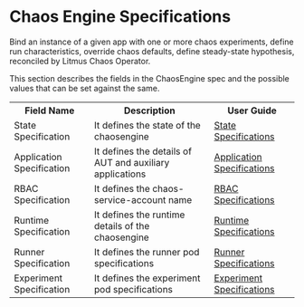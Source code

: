 # Chaos Engine Specifications

Bind an instance of a given app with one or more chaos experiments, define run characteristics, override chaos defaults, define steady-state hypothesis, reconciled by Litmus Chaos Operator.

This section describes the fields in the ChaosEngine spec and the possible values that can be set against the same.

<table>
  <tr>
    <th>Field Name</th>
    <th>Description</th>
    <th>User Guide</th>
  </tr>
  <tr>
  <td>State Specification</td>
  <td>It defines the state of the chaosengine</td>
  <td><a href="/litmus/experiments/concepts/chaos-resources/chaos-engine/engine-state">State Specifications</a></td>
  </tr>
  <tr>
  <td>Application Specification</td>
  <td>It defines the details of AUT and auxiliary applications</td>
  <td><a href="/litmus/experiments/concepts/chaos-resources/chaos-engine/application-details">Application Specifications</a></td>
  </tr>
  <tr>
  <td>RBAC Specification</td>
  <td>It defines the chaos-service-account name</td>
  <td><a href="/litmus/experiments/concepts/chaos-resources/chaos-engine/rbac-details">RBAC Specifications</a></td>
  </tr>
  <tr>
  <td>Runtime Specification</td>
  <td>It defines the runtime details of the chaosengine</td>
  <td><a href="/litmus/experiments/concepts/chaos-resources/chaos-engine/runtime-details">Runtime Specifications</a></td>
  </tr>
  <tr>
  <td>Runner Specification</td>
  <td>It defines the runner pod specifications</td>
  <td><a href="/litmus/experiments/concepts/chaos-resources/chaos-engine/runner-components">Runner Specifications</a></td>
  </tr>
  <tr>
  <td>Experiment Specification</td>
  <td>It defines the experiment pod specifications</td>
  <td><a href="/litmus/experiments/concepts/chaos-resources/chaos-engine/experiment-components">Experiment Specifications</a></td>
  </tr>
</table>
